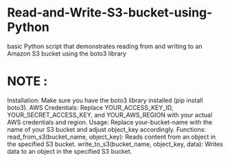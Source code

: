 # Read-and-Write-S3-bucket-using-Python
basic Python script that demonstrates reading from and writing to an Amazon S3 bucket using the boto3 library

# NOTE :
Installation: Make sure you have the boto3 library installed (pip install boto3).
AWS Credentials: Replace YOUR_ACCESS_KEY_ID, YOUR_SECRET_ACCESS_KEY, and YOUR_AWS_REGION with your actual AWS credentials and region.
Usage: Replace your-bucket-name with the name of your S3 bucket and adjust object_key accordingly.
Functions:
read_from_s3(bucket_name, object_key): Reads content from an object in the specified S3 bucket.
write_to_s3(bucket_name, object_key, data): Writes data to an object in the specified S3 bucket.

